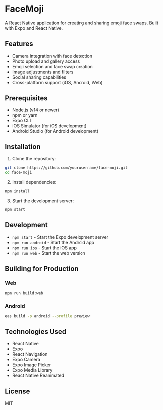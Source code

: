 # FaceMoji

A React Native application for creating and sharing emoji face swaps. Built with Expo and React Native.

## Features

- Camera integration with face detection
- Photo upload and gallery access
- Emoji selection and face swap creation
- Image adjustments and filters
- Social sharing capabilities
- Cross-platform support (iOS, Android, Web)

## Prerequisites

- Node.js (v14 or newer)
- npm or yarn
- Expo CLI
- iOS Simulator (for iOS development)
- Android Studio (for Android development)

## Installation

1. Clone the repository:
```bash
git clone https://github.com/yourusername/face-moji.git
cd face-moji
```

2. Install dependencies:
```bash
npm install
```

3. Start the development server:
```bash
npm start
```

## Development

- `npm start` - Start the Expo development server
- `npm run android` - Start the Android app
- `npm run ios` - Start the iOS app
- `npm run web` - Start the web version

## Building for Production

### Web
```bash
npm run build:web
```

### Android
```bash
eas build -p android --profile preview
```

## Technologies Used

- React Native
- Expo
- React Navigation
- Expo Camera
- Expo Image Picker
- Expo Media Library
- React Native Reanimated

## License

MIT 
